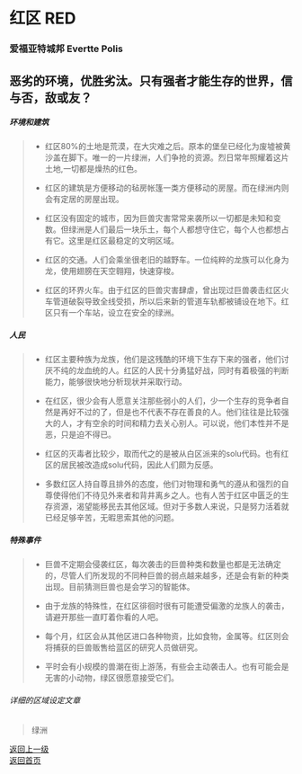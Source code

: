 # 红区 RED
### 爱福亚特城邦 Evertte Polis  

恶劣的环境，优胜劣汰。只有强者才能生存的世界，信与否，敌或友？
-----  
  
  
##### 环境和建筑
> - 红区80%的土地是荒漠，在大灾难之后。原本的堡垒已经化为废墟被黄沙盖在脚下。唯一的一片绿洲，人们争抢的资源。烈日常年照耀着这片土地,一切都是燥热的红色。 
>  
> - 红区的建筑是方便移动的毡房帐篷一类方便移动的房屋。而在绿洲内则会有定居的房屋出现。  
> 
> - 红区没有固定的城市，因为巨兽灾害常常来袭所以一切都是未知和变数。但绿洲是人们最后一块乐土，每个人都想守住它，每个人也都想占有它。这里是红区最稳定的文明区域。 
>  
> - 红区的交通。人们会乘坐很老旧的越野车。一位纯粹的龙族可以化身为龙，使用翅膀在天空翱翔，快速穿梭。  
> 
> - 红区的环界火车。由于红区的巨兽灾害肆虐，曾出现过巨兽袭击红区火车管道破裂导致全线受损，所以后来新的管道车轨都被铺设在地下。红区只有一个车站，设立在安全的绿洲。  
  
  
##### 人民
> - 红区主要种族为龙族，他们是这残酷的环境下生存下来的强者，他们讨厌不纯的龙血统的人。红区的人民十分勇猛好战，同时有着极强的判断能力，能够很快地分析现状并采取行动。  
> 
> - 在红区，很少会有人愿意关注那些弱小的人们，少一个生存的竞争者自然是再好不过的了，但是也不代表不存在善良的人。他们往往是比较强大的人，才有空余的时间和精力去关心别人。可以说，他们本性并不是恶，只是迫不得已。  
> 
> - 红区的灭毒者比较少，取而代之的是被从白区派来的solu代码。也有红区的居民被改造成solu代码，因此人们颇为反感。  
> 
> - 多数红区人持自尊且排外的态度，他们对物理和勇气的遵从和强烈的自尊使得他们不待见外来者和背井离乡之人。也有人苦于红区中匮乏的生存资源，渴望能移民去其他区域。但对于多数人来说，只是努力活着就已经足够辛苦，无暇思索其他的问题。 

  
##### 特殊事件
> - 巨兽不定期会侵袭红区，每次袭击的巨兽种类和数量也都是无法确定的，尽管人们所发现的不同种巨兽的弱点越来越多，还是会有新的种类出现。目前猜测巨兽也是会学习的智能体。  
> 
> - 由于龙族的特殊性，在红区徘徊时很有可能遭受偏激的龙族人的袭击，请避开那些一直盯着你看的人吧。  
> 
> - 每个月，红区会从其他区进口各种物资，比如食物，金属等。红区则会将捕获的巨兽贩售给蓝区的研究人员做研究。  
> 
> - 平时会有小规模的兽潮在街上游荡，有些会主动袭击人。也有可能会是无害的小动物，绿区很愿意接受它们。  
  
  
###### 详细的区域设定文章
> 绿洲
> 
  
 
 [返回上一级](https://drrlw.github.io/%E5%8C%BA%E5%9F%9F%E5%92%8C%E5%9C%B0%E5%9B%BE)  
 [返回首页](https://drrlw.github.io/index/)
 
 
<script src="https://utteranc.es/client.js"
        repo="drrlw/drrlw.github.io"
        issue-term="title"
        theme="github-light"
        crossorigin="anonymous"
        async>
</script>
